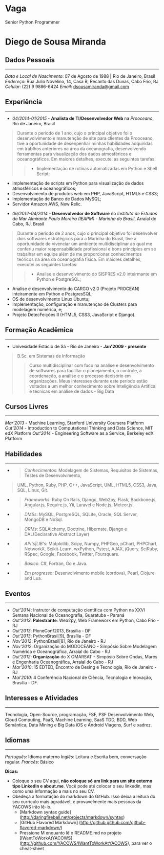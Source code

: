 # Vaga

Senior Python Programmer

# Diego de Sousa Miranda

## Dados Pessoais
* * *
*Data e Local de Nascimento*: 07 de Agosto de 1988 | Rio de Janeiro, Brasil
*Endereço*: Rua Julio Novelino, 14, Casa B, Recanto das Dunas, Cabo Frio, RJ
*Celular*: (22) 9 9866-6424
*Email*: <dsousamiranda@gmail.com>

## Experiência
* * *
* *04/2014-01/2015* - **Analista de TI/Desenvolvedor Web** na *Prooceano*, Rio de Janeiro, Brasil
> Durante o periodo de 1 ano, cujo o principal objetivo foi o desenvolvimento e manutenção de site para clientes
da Prooceano, tive a oportunidade de desenpenhar minhas habilidades adquiridas em trablhos anteriores na área
da oceanografia, desenvolvendo ferramentas para visualização dos dados atmosféricos e oceanográficos.
Em maiores detalhes, executei as seguintes tarefas:
> > + Implementação de rotinas automatizadas em Python e Shell Script;
+ Implementação de scripts em Python para visualização de dados atmosféricos e oceanográficos;
+ Desenvolvimento de produtos web em PHP, JavaScript, HTML5 e CSS3;
+ Implementação de Banco de Dados MySQL;
+ Servidor Amazon AWS, New Relic.

* *06/2012-04/2014* - **Desenvolvedor de Software** no *Instituto de Estudos do Mar Almirante Paulo Moreira (IEAPM) - Marinha do Brasil*, Arraial do Cabo, RJ, Brasil
> Durante o periodo de 2 anos, cujo o principal objetivo foi desenvolver dois softwares estratégicos para a Marinha do Brasil, tive a oportunidade de vivenciar um ambiente multidisciplinar ao qual me conferiu maior responsabilidade profissional e bons princípios em se trabalhar em equipe além de me proporcionar conhecimentos teóricos na área da oceanografia física. Em maiores detalhes, executei as seguintes tarefas:
> > + Analise e desenvolvimento do SISPRES v2.0 inteirmante em Python e PostgreSQL;
+ Analise e desenvolvimento do CARGO v2.0 (Projeto PROCEAN) inteiramente em Python e PostgresSQL;
+ OS de desenvolvimento Linux Ubuntu;
+ Implementação, configuração e manutençao de Clusters para modelagem numérica, e;
+ Projeto DetecFeições II (HTML5, CSS3, JavaScript e Django).

## Formação Acadêmica
* * *
* Univesidade Estácio de Sá - Rio de Janeiro - **Jan'2009 - presente**
> B.Sc. em Sistemas de Informação
> > Curso multidisciplinar com foco na analise e desenvolvimento de softwares para facilitar o planejamento, o controle, a coordenação, a análise e o processo decisório em organizações. Meus interesses durante este período estão voltados a um melhor conhecimento sobre Inteligência Artifical e técnicas em análise de dados - Big Data

## Cursos Livres
* * *
*Mar'2013* - Machine Learning, Stanford University Coursera Platform
*Out'2014* - Introduction to Computational Thinking and Data Science, MIT edX Platform
*Out'2014* - Engineering Software as a Service, Berkeley edX Platform

## Habilidades
* * *
* > *Conhecimentos*: Modelagem de Sistemas, Requisitos de Sistemas, Testes de Desenvolvimento,
> UML, Python, Ruby, PHP, C++, JavaScript, UML, HTML5, CSS3, Java, SQL, Linux, Git.
* > *Frameworks*: Ruby On Rails, Django, Web2py, Flask, Backbone.js, Angular.js, Require.js, Yii, Laravel e Node.js, Meteor.js. 
* > *DMSs*: MySQL, PostgreSQL, SQLite, Oracle, SQL Server, MongoDB e NoSql.
* > *ORMs*: SQLAlchemy, Doctrine, Hibernate, Django e DAL(Declarative Abstract Layer)
* > *API's|LIB's*: Matplotlib, Scipy, Numpy, PHPGeo, pChart, PHPChart, NetworkX, Scikit-Learn, wxPython, Pytest, AJAX, jQuery, SciRuby, RSpec, Google, Facebook, Twitter, Foursquare.
* > *Básico*: C#, Fortran, Go e Java.
* > *Em progresso*: Desenvolvimento mobile (cordova), Pearl, Clojure and Lua.

## Eventos
* * * 
* *Out'2014*: Instrutor de computação científica com Python na XXVI Semana Nacional de
Oceanografia, Guaratuba - Paraná
* *Out'2013*: **Palestrante**: Web2py, Web Framework em Python, Cabo Frio -RJ
* *Out'2013*: PloneConf2013, Brasília - DF
* *Out'2013*: PythonBrasil[9], Brasília - DF
* *Nov'2012*: PythonBrasil[8], Rio de Janeiro - RJ
* *Nov'2012*: Organização do MODOCEANO - Simpósio Sobre Modelagem Numérica e Oceanográfica, Arraial do Cabo - RJ
* *Out'2012*: **Organização** do X OMARSAT - Simpósio Sobre Ondas, Marés e Engenharia Oceanográfica, Arraial do Cabo - RJ
* *Mar'2010*: 15 EDTED, Encontro de Desing e Tecnologia, Rio de Janeiro - RJ
* *Mai'2010*: 4 Conferência Nacional de Ciência, Tecnologia e Inovação, Brasília - DF.

## Interesses e Atividades
* * *
Tecnologia, Open-Source, programação, FSF, PSF
Desenvolvimento Web, Cloud Computing, PaaS, Machine Learning, SaaS
TDD, BDD, Web Semântica, Data Mining e Big Data
iOS e Android
Viagens, Surf e xadrez.

## Idiomas
* * *
*Português*: Idioma materno
*Inglês*: Leitura e Escrita bem, conversação regular.
*Francês*: Básico

__Dicas:__

* Coloque o seu CV aqui, __não coloque só um link para um site externo tipo LinkedIn e about.me__. Você pode até colocar o seu linkedin, mas como uma informação a mais no seu CV.
* Obedeça a formatação do markdown do GitHub. Isso deixa a leitura do seu currículo mais agradável, e provavelmente mais pessoas da YACOWS irão lê-lo.
	* [Markdown syntax guide] (http://daringfireball.net/projects/markdown/syntax)
	* [GitHub Flavored Markdown] (http://github.github.com/github-flavored-markdown/)
	* Pressione M enquanto lê o README.md no projeto [IWantToWorkAtYACOWS] (http://github.com/YACOWS/IWantToWorkAtYACOWS), para ver o cheat-sheet
